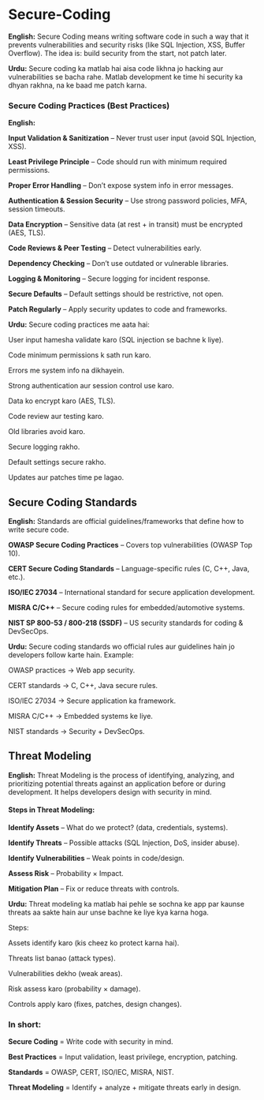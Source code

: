 # Secure-Coding

**English:**
Secure Coding means writing software code in such a way that it prevents vulnerabilities and security risks (like SQL Injection, XSS, Buffer Overflow). The idea is: build security from the start, not patch later.

**Urdu:**
Secure coding ka matlab hai aisa code likhna jo hacking aur vulnerabilities se bacha rahe. Matlab development ke time hi security ka dhyan rakhna, na ke baad me patch karna.

### Secure Coding Practices (Best Practices)

**English:**

**Input Validation & Sanitization** – Never trust user input (avoid SQL Injection, XSS).

**Least Privilege Principle** – Code should run with minimum required permissions.

**Proper Error Handling** – Don’t expose system info in error messages.

**Authentication & Session Security** – Use strong password policies, MFA, session timeouts.

**Data Encryption** – Sensitive data (at rest + in transit) must be encrypted (AES, TLS).

**Code Reviews & Peer Testing** – Detect vulnerabilities early.

**Dependency Checking** – Don’t use outdated or vulnerable libraries.

**Logging & Monitoring** – Secure logging for incident response.

**Secure Defaults** – Default settings should be restrictive, not open.

**Patch Regularly** – Apply security updates to code and frameworks.

**Urdu:**
Secure coding practices me aata hai:

User input hamesha validate karo (SQL injection se bachne k liye).

Code minimum permissions k sath run karo.

Errors me system info na dikhayein.

Strong authentication aur session control use karo.

Data ko encrypt karo (AES, TLS).

Code review aur testing karo.

Old libraries avoid karo.

Secure logging rakho.

Default settings secure rakho.

Updates aur patches time pe lagao.

## Secure Coding Standards

**English:**
Standards are official guidelines/frameworks that define how to write secure code.

**OWASP Secure Coding Practices** – Covers top vulnerabilities (OWASP Top 10).

**CERT Secure Coding Standards** – Language-specific rules (C, C++, Java, etc.).

**ISO/IEC 27034** – International standard for secure application development.

**MISRA C/C++** – Secure coding rules for embedded/automotive systems.

**NIST SP 800-53 / 800-218 (SSDF)** – US security standards for coding & DevSecOps.

**Urdu:**
Secure coding standards wo official rules aur guidelines hain jo developers follow karte hain. Example:

OWASP practices → Web app security.

CERT standards → C, C++, Java secure rules.

ISO/IEC 27034 → Secure application ka framework.

MISRA C/C++ → Embedded systems ke liye.

NIST standards → Security + DevSecOps.

## Threat Modeling

**English:**
Threat Modeling is the process of identifying, analyzing, and prioritizing potential threats against an application before or during development. It helps developers design with security in mind.

#### Steps in Threat Modeling:

**Identify Assets** – What do we protect? (data, credentials, systems).

**Identify Threats** – Possible attacks (SQL Injection, DoS, insider abuse).

**Identify Vulnerabilities** – Weak points in code/design.

**Assess Risk** – Probability × Impact.

**Mitigation Plan** – Fix or reduce threats with controls.

**Urdu:**
Threat modeling ka matlab hai pehle se sochna ke app par kaunse threats aa sakte hain aur unse bachne ke liye kya karna hoga.

Steps:

Assets identify karo (kis cheez ko protect karna hai).

Threats list banao (attack types).

Vulnerabilities dekho (weak areas).

Risk assess karo (probability × damage).

Controls apply karo (fixes, patches, design changes).

### In short:

**Secure Coding** = Write code with security in mind.

**Best Practices** = Input validation, least privilege, encryption, patching.

**Standards** = OWASP, CERT, ISO/IEC, MISRA, NIST.

**Threat Modeling** = Identify + analyze + mitigate threats early in design.

